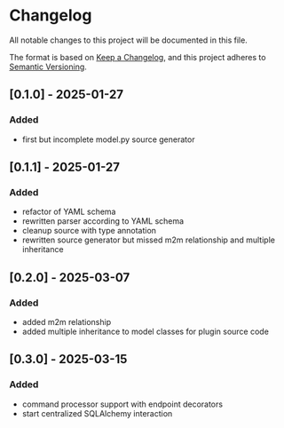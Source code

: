 # Changelog

All notable changes to this project will be documented in this file.

The format is based on [Keep a Changelog](https://keepachangelog.com/en/1.1.0/),
and this project adheres to [Semantic Versioning](https://semver.org/spec/v2.0.0.html).

## [0.1.0] - 2025-01-27
### Added
- first but incomplete model.py source generator

## [0.1.1] - 2025-01-27
### Added
- refactor of YAML schema
- rewritten parser according to YAML schema
- cleanup source with type annotation
- rewritten source generator but missed m2m relationship and multiple inheritance

## [0.2.0] - 2025-03-07
### Added
- added m2m relationship
- added multiple inheritance to model classes for plugin source code

## [0.3.0] - 2025-03-15
### Added
- command processor support with endpoint decorators
- start centralized SQLAlchemy interaction
